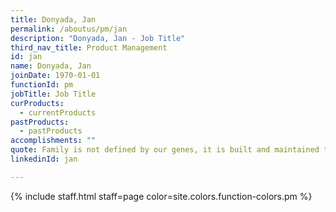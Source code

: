 ```yaml
---
title: Donyada, Jan
permalink: /aboutus/pm/jan
description: "Donyada, Jan - Job Title"
third_nav_title: Product Management
id: jan
name: Donyada, Jan
joinDate: 1970-01-01
functionId: pm
jobTitle: Job Title
curProducts:
  - currentProducts
pastProducts:
  - pastProducts
accomplishments: ""
quote: Family is not defined by our genes, it is built and maintained through love.
linkedinId: jan

---
```


{% include staff.html staff=page color=site.colors.function-colors.pm %}
